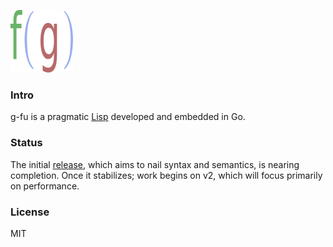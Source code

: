 ![Logo](logo.png)
  
### Intro
g-fu is a pragmatic [Lisp](https://xkcd.com/297/) developed and embedded in Go.

### Status
The initial [release](https://github.com/codr7/g-fu/tree/master/v1), which aims to nail syntax and semantics, is nearing completion. Once it stabilizes; work begins on v2, which will focus primarily on performance.

### License
MIT